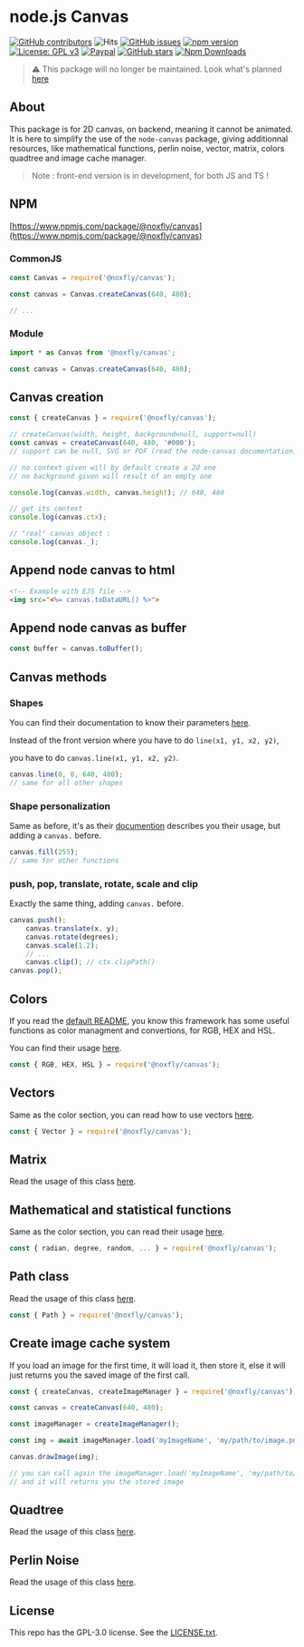 # node.js Canvas

[![GitHub contributors](https://img.shields.io/github/contributors/NoxFly/canvas.svg)](https://GitHub.com/NoxFly/canvas/graphs/contributors/)
![Hits](https://hitcounter.pythonanywhere.com/count/tag.svg?url=https://github.com/NoxFly/canvas)
[![GitHub issues](https://img.shields.io/github/issues/NoxFly/canvas.svg)](https://GitHub.com/NoxFly/canvas/issues/)
[![npm version](https://badge.fury.io/js/%40noxfly%2Fcanvas.svg)](https://badge.fury.io/js/%40noxfly%2Fcanvas)
[![License: GPL v3](https://img.shields.io/badge/License-GPLv3-blue.svg)](https://www.gnu.org/licenses/gpl-3.0)
[![Paypal](https://img.shields.io/badge/paypal-donate-yellow.svg)](https://paypal.me/noxfly)
[![GitHub stars](https://img.shields.io/github/stars/NoxFly/canvas.svg?style=social&label=Star&maxAge=2592000)](https://GitHub.com/NoxFly/canvas/stargazers/)
[![Npm Downloads](https://img.shields.io/npm/dt/@noxfly/canvas.svg?maxAge=3600)](https://img.shields.io/npm/dt/@noxfly/canvas.svg?maxAge=3600)

> ⚠️ This package will no longer be maintained. Look what's planned [here](https://github.com/NoxFly/canvas#readme)

## About

This package is for 2D canvas, on backend, meaning it cannot be animated.<br>
It is here to simplify the use of the `node-canvas` package, giving additionnal resources, like mathematical functions, perlin noise, vector, matrix, colors quadtree and image cache manager.

> Note : front-end version is in development, for both JS and TS !

##  NPM

[https://www.npmjs.com/package/@noxfly/canvas](https://www.npmjs.com/package/@noxfly/canvas)

### CommonJS
```js
const Canvas = require('@noxfly/canvas');

const canvas = Canvas.createCanvas(640, 480);

// ...
```

### Module

```js
import * as Canvas from '@noxfly/canvas';

const canvas = Canvas.createCanvas(640, 480);
```




## Canvas creation

```js
const { createCanvas } = require('@noxfly/canvas');

// createCanvas(width, height, background=null, support=null)
const canvas = createCanvas(640, 480, '#000');
// support can be null, SVG or PDF (read the node-canvas documentation)

// no context given will by default create a 2d one
// no background given will result of an empty one

console.log(canvas.width, canvas.height); // 640, 480

// get its context
console.log(canvas.ctx);

// "real" canvas object :
console.log(canvas._);
```



## Append node canvas to html

```html
<!-- Example with EJS file -->
<img src="<%= canvas.toDataURL() %>">
```

## Append node canvas as buffer

```js
const buffer = canvas.toBuffer();
```



## Canvas methods


### Shapes

You can find their documentation to know their parameters [here](https://github.com/NoxFly/canvas#basic-shapes).

Instead of the front version where you have to do `line(x1, y1, x2, y2)`,

you have to do `canvas.line(x1, y1, x2, y2)`.

```js
canvas.line(0, 0, 640, 480);
// same for all other shapes
```


### Shape personalization

Same as before, it's as their [documention](https://github.com/NoxFly/canvas#personalization) describes you their usage, but adding a `canvas.` before.

```js
canvas.fill(255);
// same for other functions
```


### push, pop, translate, rotate, scale and clip

Exactly the same thing, adding `canvas.` before.

```js
canvas.push();
    canvas.translate(x, y);
    canvas.rotate(degrees);
    canvas.scale(1.2);
    // ...
    canvas.clip(); // ctx.clipPath()
canvas.pop();
```





## Colors

If you read the [default README](https://github.com/NoxFly/canvas#canvas-framework), you know this framework has some useful functions as color managment and convertions, for RGB, HEX and HSL.

You can find their usage [here](https://github.com/NoxFly/canvas#colors).

```js
const { RGB, HEX, HSL } = require('@noxfly/canvas');
```



## Vectors

Same as the color section, you can read how to use vectors [here](https://github.com/NoxFly/canvas#vectors).

```js
const { Vector } = require('@noxfly/canvas');
```


## Matrix

Read the usage of this class [here](https://github.com/NoxFly/canvas#matrix-class).


## Mathematical and statistical functions

Same as the color section, you can read their usage [here](https://github.com/NoxFly/canvas#mathematical-functions).

```js
const { radian, degree, random, ... } = require('@noxfly/canvas');
```



## Path class

Read the usage of this class [here](https://github.com/NoxFly/canvas#path-class).

```js
const { Path } = require('@noxfly/canvas');
```

## Create image cache system

If you load an image for the first time, it will load it, then store it, else it will just returns you the saved image of the first call.

```js
const { createCanvas, createImageManager } = require('@noxfly/canvas');

const canvas = createCanvas(640, 480);

const imageManager = createImageManager();

const img = await imageManager.load('myImageName', 'my/path/to/image.png');

canvas.drawImage(img);

// you can call again the imageManager.load('myImageName', 'my/path/to/image.png')
// and it will returns you the stored image
```

## Quadtree

Read the usage of this class [here](https://github.com/NoxFly/canvas#quadtree).

## Perlin Noise

Read the usage of this class [here](https://github.com/NoxFly/canvas#perlin-noise).


## License

This repo has the GPL-3.0 license. See the [LICENSE.txt](https://github.com/NoxFly/canvas/blob/master/LICENSE.txt).